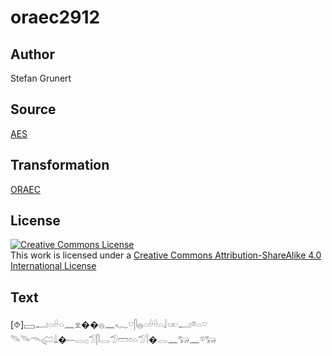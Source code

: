 # oraec2912

## Author

Stefan Grunert

## Source

[AES](https://github.com/simondschweitzer/aes)

## Transformation

[ORAEC](https://oraec.github.io/)

## License

<a rel="license" href="http://creativecommons.org/licenses/by-sa/4.0/"><img alt="Creative Commons License" style="border-width:0" src="https://i.creativecommons.org/l/by-sa/4.0/88x31.png" /></a><br />This work is licensed under a <a rel="license" href="http://creativecommons.org/licenses/by-sa/4.0/">Creative Commons Attribution-ShareAlike 4.0 International License</a>

## Text

[⯑]𓈙𓂝𓏏𓏐𓏏𓈖𓁷��𓐍𓈖𓆑𓎺𓋴𓐍𓏏𓏐𓏐𓏏𓄙𓏒𓂝𓎼𓏏𓎺<br>
𓄯𓄯𓄭𓅾𓍑�𓍿𓂋𓊪𓅿𓋴𓂋𓅿𓏠𓏌𓏏𓅿𓌉�𓂋𓈖𓃒𓈖𓎼𓃒<br>
